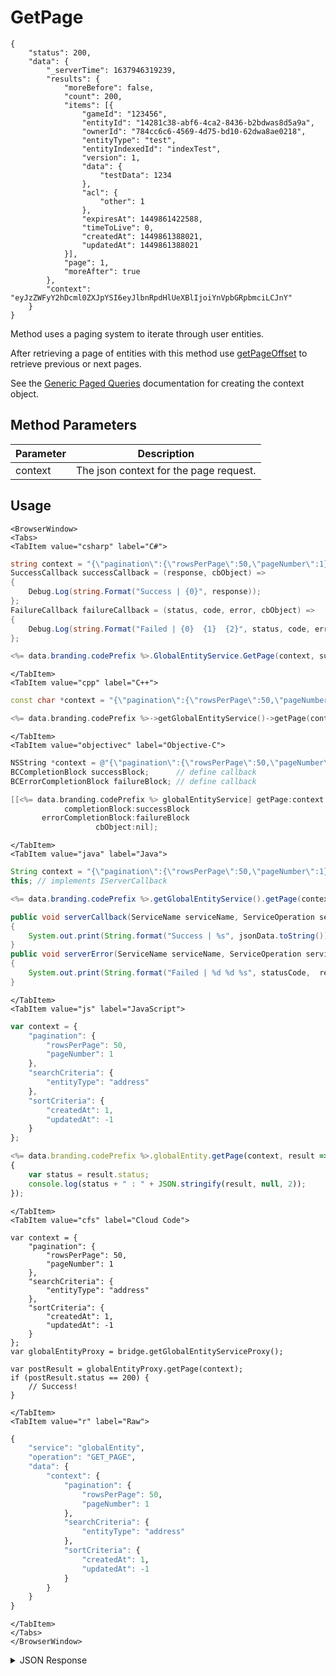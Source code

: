 # GetPage

```json-doc
{
	"status": 200,
	"data": {
		"_serverTime": 1637946319239,
		"results": {
			"moreBefore": false,
			"count": 200,
			"items": [{
				"gameId": "123456",
				"entityId": "14281c38-abf6-4ca2-8436-b2bdwas8d5a9a",
				"ownerId": "784cc6c6-4569-4d75-bd10-62dwa8ae0218",
				"entityType": "test",
				"entityIndexedId": "indexTest",
				"version": 1,
				"data": {
					"testData": 1234
				},
				"acl": {
					"other": 1
				},
				"expiresAt": 1449861422588,
				"timeToLive": 0,
				"createdAt": 1449861388021,
				"updatedAt": 1449861388021
			}],
			"page": 1,
			"moreAfter": true
		},
		"context": "eyJzZWFyY2hDcml0ZXJpYSI6eyJlbnRpdHlUeXBlIjoiYnVpbGRpbmciLCJnY"
	}
}
```

Method uses a paging system to iterate through user entities.

After retrieving a page of entities with this method use [getPageOffset](/api/capi/globalentity/getpageoffset) to retrieve previous or next pages.

See the [Generic Paged Queries](/api/appendix/genericpagedqueries) documentation for creating the context object.

<PartialServop service_name="globalEntity" operation_name="GET_PAGE" />

## Method Parameters
Parameter | Description
--------- | -----------
context | The json context for the page request.

## Usage

```mdx-code-block
<BrowserWindow>
<Tabs>
<TabItem value="csharp" label="C#">
```

```csharp
string context = "{\"pagination\":{\"rowsPerPage\":50,\"pageNumber\":1},\"searchCriteria\":{\"entityType\":\"address\"},\"sortCriteria\":{\"createdAt\":1,\"updatedAt\":-1}}";
SuccessCallback successCallback = (response, cbObject) =>
{
    Debug.Log(string.Format("Success | {0}", response));
};
FailureCallback failureCallback = (status, code, error, cbObject) =>
{
    Debug.Log(string.Format("Failed | {0}  {1}  {2}", status, code, error));
};

<%= data.branding.codePrefix %>.GlobalEntityService.GetPage(context, successCallback, failureCallback);
```

```mdx-code-block
</TabItem>
<TabItem value="cpp" label="C++">
```

```cpp
const char *context = "{\"pagination\":{\"rowsPerPage\":50,\"pageNumber\":1},\"searchCriteria\":{\"entityType\":\"address\"},\"sortCriteria\":{\"createdAt\":1,\"updatedAt\":-1}}";

<%= data.branding.codePrefix %>->getGlobalEntityService()->getPage(context, this);
```

```mdx-code-block
</TabItem>
<TabItem value="objectivec" label="Objective-C">
```

```objectivec
NSString *context = @"{\"pagination\":{\"rowsPerPage\":50,\"pageNumber\":1},\"searchCriteria\":{\"entityType\":\"address\"},\"sortCriteria\":{\"createdAt\":1,\"updatedAt\":-1}}";
BCCompletionBlock successBlock;      // define callback
BCErrorCompletionBlock failureBlock; // define callback

[[<%= data.branding.codePrefix %> globalEntityService] getPage:context
            completionBlock:successBlock
       errorCompletionBlock:failureBlock
                   cbObject:nil];
```

```mdx-code-block
</TabItem>
<TabItem value="java" label="Java">
```

```java
String context = "{\"pagination\":{\"rowsPerPage\":50,\"pageNumber\":1},\"searchCriteria\":{\"entityType\":\"address\"},\"sortCriteria\":{\"createdAt\":1,\"updatedAt\":-1}}";
this; // implements IServerCallback

<%= data.branding.codePrefix %>.getGlobalEntityService().getPage(context, this);

public void serverCallback(ServiceName serviceName, ServiceOperation serviceOperation, JSONObject jsonData)
{
    System.out.print(String.format("Success | %s", jsonData.toString()));
}
public void serverError(ServiceName serviceName, ServiceOperation serviceOperation, int statusCode, int reasonCode, String jsonError)
{
    System.out.print(String.format("Failed | %d %d %s", statusCode,  reasonCode, jsonError.toString()));
}
```

```mdx-code-block
</TabItem>
<TabItem value="js" label="JavaScript">
```

```javascript
var context = {
    "pagination": {
        "rowsPerPage": 50,
        "pageNumber": 1
    },
    "searchCriteria": {
        "entityType": "address"
    },
    "sortCriteria": {
        "createdAt": 1,
        "updatedAt": -1
    }
};

<%= data.branding.codePrefix %>.globalEntity.getPage(context, result =>
{
	var status = result.status;
	console.log(status + " : " + JSON.stringify(result, null, 2));
});
```

```mdx-code-block
</TabItem>
<TabItem value="cfs" label="Cloud Code">
```

```cfscript
var context = {
    "pagination": {
        "rowsPerPage": 50,
        "pageNumber": 1
    },
    "searchCriteria": {
        "entityType": "address"
    },
    "sortCriteria": {
        "createdAt": 1,
        "updatedAt": -1
    }
};
var globalEntityProxy = bridge.getGlobalEntityServiceProxy();

var postResult = globalEntityProxy.getPage(context);
if (postResult.status == 200) {
    // Success!
}
```

```mdx-code-block
</TabItem>
<TabItem value="r" label="Raw">
```

```r
{
	"service": "globalEntity",
	"operation": "GET_PAGE",
	"data": {
		"context": {
			"pagination": {
				"rowsPerPage": 50,
				"pageNumber": 1
			},
			"searchCriteria": {
				"entityType": "address"
			},
			"sortCriteria": {
				"createdAt": 1,
				"updatedAt": -1
			}
		}
	}
}
```

```mdx-code-block
</TabItem>
</Tabs>
</BrowserWindow>
```

<details>
<summary>JSON Response</summary>

```json
// Context example
{
    "pagination": {
        "rowsPerPage": 50,
        "pageNumber": 1
    },
    "searchCriteria": {
        "entityType": "address"
    },
    "sortCriteria": {
        "createdAt": 1,
        "updatedAt": -1
    }
}
```
</details>

